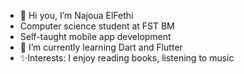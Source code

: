 - 👋 Hi you, I’m Najoua ElFethi
- Computer science student at FST BM 
- Self-taught mobile app development
- 🌱 I’m currently learning Dart and Flutter
- ✨Interests: I enjoy reading books, listening to music


<!---
najouaelfethi/najouaelfethi is a ✨ special ✨ repository because its `README.md` (this file) appears on your GitHub profile.
You can click the Preview link to take a look at your changes.
--->
